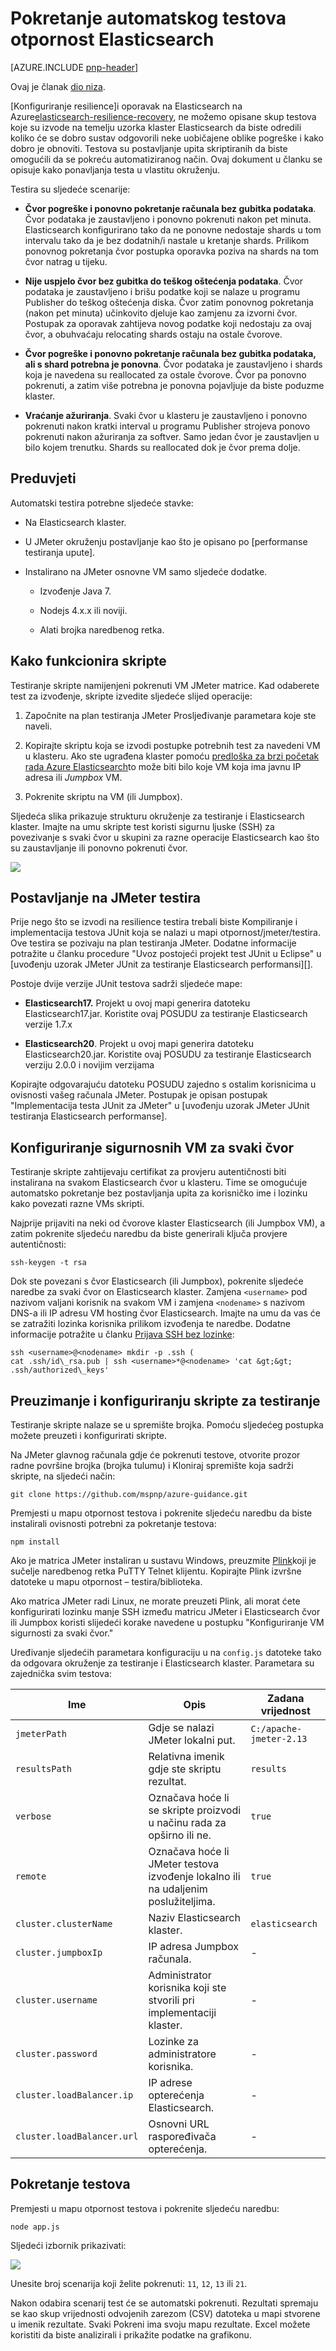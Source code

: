 <properties
   pageTitle="Pokretanje automatskog testova otpornost Elasticsearch | Microsoft Azure"
   description="Opis pokretanja testova otpornost u vlastitu okruženju."
   services=""
   documentationCenter="na"
   authors="dragon119"
   manager="bennage"
   editor=""
   tags=""/>

<tags
   ms.service="guidance"
   ms.devlang="na"
   ms.topic="article"
   ms.tgt_pltfrm="na"
   ms.workload="na"
   ms.date="09/22/2016"
   ms.author="masashin"/>

# <a name="running-the-automated-elasticsearch-resiliency-tests"></a>Pokretanje automatskog testova otpornost Elasticsearch

[AZURE.INCLUDE [pnp-header](../../includes/guidance-pnp-header-include.md)]

Ovaj je članak [dio niza](guidance-elasticsearch.md).

[Konfiguriranje resilience]i oporavak na Elasticsearch na Azure[elasticsearch-resilience-recovery], ne možemo opisane skup testova koje su izvode na temelju uzorka klaster Elasticsearch da biste odredili koliko će se dobro sustav odgovorili neke uobičajene oblike pogreške i kako dobro je obnoviti. Testova su postavljanje upita skriptiranih da biste omogućili da se pokreću automatiziranog način. Ovaj dokument u članku se opisuje kako ponavljanja testa u vlastitu okruženju. 

Testira su sljedeće scenarije:

- **Čvor pogreške i ponovno pokretanje računala bez gubitka podataka**. Čvor podataka je zaustavljeno i ponovno pokrenuti nakon pet minuta.
Elasticsearch konfigurirano tako da ne ponovne nedostaje shards u tom intervalu tako da je bez dodatnih/i nastale u kretanje shards. Prilikom ponovnog pokretanja čvor postupka oporavka poziva na shards na tom čvor natrag u tijeku.

- **Nije uspjelo čvor bez gubitka do teškog oštećenja podataka**. Čvor podataka je zaustavljeno i brišu podatke koji se nalaze u programu Publisher do teškog oštećenja diska. Čvor zatim ponovnog pokretanja (nakon pet minuta) učinkovito djeluje kao zamjenu za izvorni čvor. Postupak za oporavak zahtijeva novog podatke koji nedostaju za ovaj čvor, a obuhvaćaju relocating shards ostaju na ostale čvorove.

- **Čvor pogreške i ponovno pokretanje računala bez gubitka podataka, ali s shard potrebna je ponovna**. Čvor podataka je zaustavljeno i shards koja je navedena su reallocated za ostale čvorove. Čvor pa ponovno pokrenuti, a zatim više potrebna je ponovna pojavljuje da biste poduzme klaster.

- **Vraćanje ažuriranja**. Svaki čvor u klasteru je zaustavljeno i ponovno pokrenuti nakon kratki interval u programu Publisher strojeva ponovo pokrenuti nakon ažuriranja za softver. Samo jedan čvor je zaustavljen u bilo kojem trenutku.
Shards su reallocated dok je čvor prema dolje.

## <a name="prerequisites"></a>Preduvjeti

Automatski testira potrebne sljedeće stavke:

- Na Elasticsearch klaster.

- U JMeter okruženju postavljanje kao što je opisano po [performanse testiranja upute]. 

- Instalirano na JMeter osnovne VM samo sljedeće dodatke.

    - Izvođenje Java 7.

    - Nodejs 4.x.x ili noviji.

    - Alati brojka naredbenog retka.

## <a name="how-the-scripts-work"></a>Kako funkcionira skripte

Testiranje skripte namijenjeni pokrenuti VM JMeter matrice. Kad odaberete test za izvođenje, skripte izvedite sljedeće slijed operacije:

1.  Započnite na plan testiranja JMeter Prosljeđivanje parametara koje ste naveli.

2.  Kopirajte skriptu koja se izvodi postupke potrebnih test za navedeni VM u klasteru. Ako ste ugrađena klaster pomoću [predloška za brzi početak rada Azure Elasticsearch](https://github.com/Azure/azure-quickstart-templates/tree/master/elasticsearch)to može biti bilo koje VM koja ima javnu IP adresa ili *Jumpbox* VM.

3.  Pokrenite skriptu na VM (ili Jumpbox).

Sljedeća slika prikazuje strukturu okruženje za testiranje i Elasticsearch klaster. Imajte na umu skripte test koristi sigurnu ljuske (SSH) za povezivanje s svaki čvor u skupini za razne operacije Elasticsearch kao što su zaustavljanje ili ponovno pokrenuti čvor.

![](./media/guidance-elasticsearch/resilience-testing1.png)

## <a name="setting-up-the-jmeter-tests"></a>Postavljanje na JMeter testira

Prije nego što se izvodi na resilience testira trebali biste Kompiliranje i implementacija testova JUnit koja se nalazi u mapi otpornost/jmeter/testira. Ove testira se pozivaju na plan testiranja JMeter. Dodatne informacije potražite u članku procedure "Uvoz postojeći projekt test JUnit u Eclipse" u [uvođenju uzorak JMeter JUnit za testiranje Elasticsearch performansi][].

Postoje dvije verzije JUnit testova sadrži sljedeće mape:

- **Elasticsearch17.** Projekt u ovoj mapi generira datoteku Elasticsearch17.jar. Koristite ovaj POSUDU za testiranje Elasticsearch verzije 1.7.x

- **Elasticsearch20**. Projekt u ovoj mapi generira datoteku Elasticsearch20.jar. Koristite ovaj POSUDU za testiranje Elasticsearch verziju 2.0.0 i novijim verzijama

Kopirajte odgovarajuću datoteku POSUDU zajedno s ostalim korisnicima u ovisnosti vašeg računala JMeter. Postupak je opisan postupak "Implementacija testa JUnit za JMeter" u [uvođenju uzorak JMeter JUnit testiranja Elasticsearch performanse].

## <a name="configuring-vm-security-for-each-node"></a>Konfiguriranje sigurnosnih VM za svaki čvor

Testiranje skripte zahtijevaju certifikat za provjeru autentičnosti biti instalirana na svakom Elasticsearch čvor u klasteru. Time se omogućuje automatsko pokretanje bez postavljanja upita za korisničko ime i lozinku kako povezati razne VMs skripti.

Najprije prijaviti na neki od čvorove klaster Elasticsearch (ili Jumpbox VM), a zatim pokrenite sljedeću naredbu da biste generirali ključa provjere autentičnosti:

```Shell
ssh-keygen -t rsa
```

Dok ste povezani s čvor Elasticsearch (ili Jumpbox), pokrenite sljedeće naredbe za svaki čvor on Elasticsearch klaster. Zamjena `<username>` pod nazivom valjani korisnik na svakom VM i zamjena `<nodename>` s nazivom DNS-a ili IP adresu VM hosting čvor Elasticsearch.
Imajte na umu da vas će se zatražiti lozinka korisnika prilikom izvođenja te naredbe.
Dodatne informacije potražite u članku [Prijava SSH bez lozinke](http://www.linuxproblem.org/art_9.html):

```Shell
ssh <username>@<nodename> mkdir -p .ssh (
cat .ssh/id\_rsa.pub | ssh <username>*@<nodename> 'cat &gt;&gt; .ssh/authorized\_keys'
```

## <a name="downloading-and-configuring-the-test-scripts"></a>Preuzimanje i konfiguriranju skripte za testiranje

Testiranje skripte nalaze se u spremište brojka. Pomoću sljedećeg postupka možete preuzeti i konfigurirati skripte.

Na JMeter glavnog računala gdje će pokrenuti testove, otvorite prozor radne površine brojka (brojka tulumu) i Kloniraj spremište koja sadrži skripte, na sljedeći način:

```Shell
git clone https://github.com/mspnp/azure-guidance.git
```

Premjesti u mapu otpornost testova i pokrenite sljedeću naredbu da biste instalirali ovisnosti potrebni za pokretanje testova:

```Shell
npm install
```

Ako je matrica JMeter instaliran u sustavu Windows, preuzmite [Plink](http://www.chiark.greenend.org.uk/~sgtatham/putty/download.html)koji je sučelje naredbenog retka PuTTY Telnet klijentu. Kopirajte Plink izvršne datoteke u mapu otpornost – testira/biblioteka.

Ako matrica JMeter radi Linux, ne morate preuzeti Plink, ali morat ćete konfigurirati lozinku manje SSH između matricu JMeter i Elasticsearch čvor ili Jumpbox koristi slijedeći korake navedene u postupku "Konfiguriranje VM sigurnosti za svaki čvor." 

Uređivanje sljedećih parametara konfiguraciju u na `config.js` datoteke tako da odgovara okruženje za testiranje i Elasticsearch klaster. Parametara su zajednička svim testova:

| Ime | Opis | Zadana vrijednost |
| ---- | ----------- | ------------- |
| `jmeterPath` | Gdje se nalazi JMeter lokalni put. | `C:/apache-jmeter-2.13` |
| `resultsPath` | Relativna imenik gdje ste skriptu rezultat. | `results` |
| `verbose` | Označava hoće li se skripte proizvodi u načinu rada za opširno ili ne. | `true` |
| `remote` | Označava hoće li JMeter testova izvođenje lokalno ili na udaljenim poslužiteljima. | `true` |
| `cluster.clusterName` | Naziv Elasticsearch klaster. | `elasticsearch` |
| `cluster.jumpboxIp`         | IP adresa Jumpbox računala.                 |-|
| `cluster.username`          | Administrator korisnika koji ste stvorili pri implementaciji klaster. |-|
| `cluster.password`          | Lozinke za administratore korisnika.                        |-|
| `cluster.loadBalancer.ip`   | IP adrese opterećenja Elasticsearch.    |-|
| `cluster.loadBalancer.url`  | Osnovni URL raspoređivača opterećenja.                          |-|

## <a name="running-the-tests"></a>Pokretanje testova

Premjesti u mapu otpornost testova i pokrenite sljedeću naredbu:

```Shell
node app.js
```

Sljedeći izbornik prikazivati:

![](./media/guidance-elasticsearch/resilience-testing2.png)

Unesite broj scenarija koji želite pokrenuti: `11`, `12`, `13` ili `21`. 

Nakon odabira scenarij test će se automatski pokrenuti. Rezultati spremaju se kao skup vrijednosti odvojenih zarezom (CSV) datoteka u mapi stvorene u imenik rezultate. Svaki Pokreni ima svoju mapu rezultate.
Excel možete koristiti da biste analizirali i prikažite podatke na grafikonu.

[Running Elasticsearch on Azure]: guidance-elasticsearch-running-on-azure.md
[Tuning Data Ingestion Performance for Elasticsearch on Azure]: guidance-elasticsearch-tuning-data-ingestion-performance.md
[upute za testiranja performansi]: guidance-elasticsearch-creating-performance-testing-environment.md
[JMeter guidance]: guidance-elasticsearch-implementing-jmeter.md
[Considerations for JMeter]: guidance-elasticsearch-deploying-jmeter-junit-sampler.md
[Query aggregation and performance]: guidance-elasticsearch-query-aggregation-performance.md
[elasticsearch-resilience-recovery]: guidance-elasticsearch-configuring-resilience-and-recovery.md
[Resilience and Recovery Testing]: guidance-elasticsearch-running-automated-resilience-tests.md
[Implementacija uzorak JMeter JUnit za testiranje Elasticsearch performansi]: guidance-elasticsearch-deploying-jmeter-junit-sampler.md
